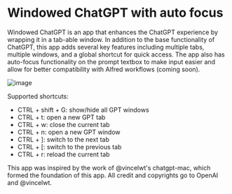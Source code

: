 # Windowed ChatGPT with auto focus

Windowed ChatGPT is an app that enhances the ChatGPT experience by wrapping it in a tab-able window. In addition to the base functionality of ChatGPT, this app adds several key features including multiple tabs, multiple windows, and a global shortcut for quick access. The app also has auto-focus functionality on the prompt textbox to make input easier and allow for better compatibility with Alfred workflows (coming soon).

![image](https://user-images.githubusercontent.com/64414639/236674514-94d87c55-9a16-4556-b6b1-cb29528bb020.png)

Supported shortcuts:
* CTRL + shift + G: show/hide all GPT windows
* CTRL + t: open a new GPT tab
* CTRL + w: close the current tab
* CTRL + n: open a new GPT window
* CTRL + ]: switch to the next tab
* CTRL + [: switch to the previous tab
* CTRL + r: reload the current tab

This app was inspired by the work of @vincelwt's chatgpt-mac, which formed the foundation of this app. All credit and copyrights go to OpenAI and @vincelwt.
